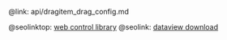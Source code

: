 @link: api/dragitem_drag_config.md

@seolinktop: [web control library](https://webix.com)
@seolink: [dataview download](https://webix.com/widget/dataview/)